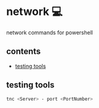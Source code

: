 
<!-- omit in toc -->
# network 💻

network commands for powershell

<!-- omit in toc -->
## contents

- [testing tools](#testing-tools)

## testing tools

```sh
tnc <Server> - port <PortNumber>
```
